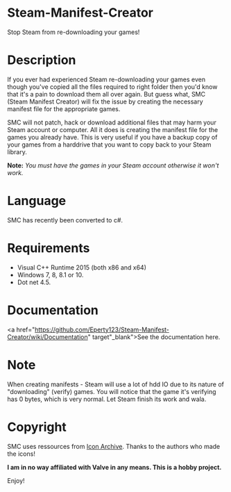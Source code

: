 # Steam-Manifest-Creator
Stop Steam from re-downloading your games!

# Description
If you ever had experienced Steam re-downloading your games even though you've copied all the files required to right folder then you'd know that it's
a pain to download them all over again. But guess what, SMC (Steam Manifest Creator) will fix the issue by creating the necessary manifest file for the appropriate games.

SMC will not patch, hack or download additional files that may harm your Steam account or computer. All it does is creating the manifest file for the games you already have.
This is very useful if you have a backup copy of your games from a harddrive that you want to copy back to your Steam library.

<b>Note:</b> <i>You must have the games in your Steam account otherwise it won't work.</i>
# Language
SMC has recently been converted to c#.

# Requirements
* Visual C++ Runtime 2015 (both x86 and x64)
* Windows 7, 8, 8.1 or 10.
* Dot net 4.5.

# Documentation
<a href="https://github.com/Eperty123/Steam-Manifest-Creator/wiki/Documentation" target"_blank">See the documentation here.</a>

# Note
When creating manifests - Steam will use a lot of hdd IO due to its nature of "downloading" (verify) games. You will notice that the game it's verifying has 0 bytes, which is very normal. Let Steam finish its work and wala.

# Copyright
SMC uses ressources from <a href="http://iconarchive.com">Icon Archive</a>. Thanks to the authors who made the icons!

<b>I am in no way affiliated with Valve in any means. This is a hobby project.</b>

Enjoy!
